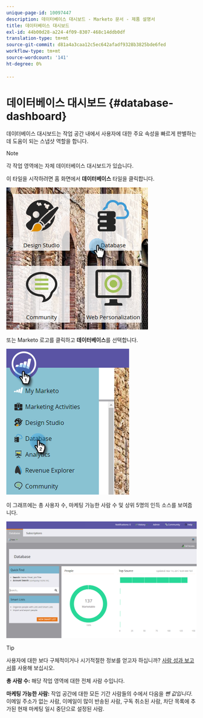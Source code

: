 ```yaml
---
unique-page-id: 10097447
description: 데이터베이스 대시보드 - Marketo 문서 - 제품 설명서
title: 데이터베이스 대시보드
exl-id: 44b00d28-a224-4f09-8307-468c14ddb0df
translation-type: tm+mt
source-git-commit: d81a4a3caa12c5ec642afadf9328b3825bde6fed
workflow-type: tm+mt
source-wordcount: '141'
ht-degree: 0%

---
```


# 데이터베이스 대시보드 {#database-dashboard}

데이터베이스 대시보드는 작업 공간 내에서 사용자에 대한 주요 속성을 빠르게 판별하는 데 도움이 되는 스냅샷 역할을 합니다.

>[!NOTE]
>
>각 작업 영역에는 자체 데이터베이스 대시보드가 있습니다.

이 타일을 시작하려면 홈 화면에서 **데이터베이스** 타일을 클릭합니다.

![](assets/db-3.png)

또는 Marketo 로고를 클릭하고 **데이터베이스**&#x200B;를 선택합니다.

![](assets/db2.png)

이 그래프에는 총 사용자 수, 마케팅 가능한 사람 수 및 상위 5명의 인득 소스를 보여줍니다.

![](assets/three-7.png)

>[!TIP]
>
>사용자에 대한 보다 구체적이거나 시기적절한 정보를 얻고자 하십니까? [사람 성과 보고서](/help/marketo/product-docs/reporting/basic-reporting/report-types/people-performance-report.md)를 사용해 보십시오.

**총 사람 수:** 해당 작업 영역에 대한 전체 사람 수입니다.

**마케팅 가능한 사람:** 작업 공간에 대한 모든 기간 사람들의 수에서 다음을  _뺀 값입니다_.이메일 주소가 없는 사람, 이메일이 많이 반송된 사람, 구독 취소된 사람, 차단 목록에 추가된 현재 마케팅 일시 중단으로 설정된 사람.
